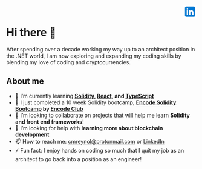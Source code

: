 <a href="https://www.linkedin.com/in/christian-reynolds-3282a39a/" rel="nofollow"> <img align="right"
            src="img/linkedin_logo.svg"
            alt="LinkedIn" height="36px" style="max-width: 100%;"> </a>
<br>


# Hi there 👋

After spending over a decade working my way up to an architect position in the .NET world, I am now exploring and expanding my coding skills by blending my love of coding and cryptocurrencies.

## About me
 
- 🌱 I’m currently learning **[Solidity](https://soliditylang.org/), [React](https://reactjs.org/), and [TypeScript](https://www.typescriptlang.org/)**
- 🔭 I just completed a 10 week Solidity bootcamp, **[Encode Solidity Bootcamp](https://www.encode.club/encode-bootcamp) by [Encode Club](https://www.encode.club/)**
- 👯 I’m looking to collaborate on projects that will help me learn **Solidity and front end frameworks**!
- 🤔 I’m looking for help with **learning more about blockchain development**
- 📫 How to reach me: [cmreynol@protonmail.com](cmreynol@protonmail.com) or [LinkedIn](https://www.linkedin.com/in/christian-reynolds-3282a39a/)
- ⚡ Fun fact: I enjoy hands on coding so much that I quit my job as an architect to go back into a position as an engineer!


<!--
**christian-reynolds/christian-reynolds** is a ✨ _special_ ✨ repository because its `README.md` (this file) appears on your GitHub profile.

Here are some ideas to get you started:

- 🔭 I’m currently working on ...
- 🌱 I’m currently learning ...
- 👯 I’m looking to collaborate on ...
- 🤔 I’m looking for help with ...
- 💬 Ask me about ...
- 📫 How to reach me: ...
- 😄 Pronouns: ...
- ⚡ Fun fact: ...
-->

